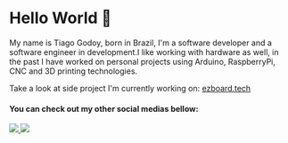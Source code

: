 # Hello World 🚀

My name is Tiago Godoy, born in Brazil, I'm a software developer and a software engineer in development.I like working with hardware as well, in the past I have worked on personal projects using Arduino, RaspberryPi, CNC and 3D printing technologies. 

Take a look at side project I'm currently working on: 
<a href="https://www.ezboard.tech" alt="SideProject" target="_blank">ezboard.tech</a>

#### You can check out my other social medias bellow:

<p align="left">
  <a href="https://www.linkedin.com/in/tiago-moreira-0137811b9/" alt="Linkedin">
    <img src="https://img.shields.io/badge/-Linkedin-6610F2?style=for-the-badge&logo=Linkedin&logoColor=FFFFFF"/>
  </a>
  <a href="https://www.youtube.com/channel/UCz383XOzCyl6bIeHCtjFPSQ" alt="Youtube">
    <img src="https://img.shields.io/badge/-YouTube-DC3535?style=for-the-badge&logo=Youtube&logoColor=FFFFFF"/>
  </a>
</p>
